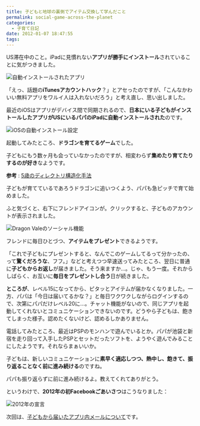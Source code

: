 ```yaml
---
title: 子どもと地球の裏側でアイテム交換して学んだこと
permalink: social-game-across-the-planet
categories:
  - 子育て日記
date: 2012-01-07 18:47:55
tags:
---
```


US滞在中のこと。iPadに見慣れない**アプリが勝手にインストール**されていることに気がつきました。

![自動インストールされたアプリ](/images/ia-kid/201111-dragon-vale-installed.png)

「えっ、話題の**iTunesアカウントハック**？」とアセったのですが、「こんなかわいい無料アプリをワルイ人は入れないだろう」と考え直し、思い出しました。

最近のiOSはアプリがデバイス間で同期されるので、**日本にいる子どもがインストールしたアプリがUSにいるパパのiPadに自動インストールされた**のです。

![iOSの自動インストール設定](/images/ia-kid/201111-ios-auto-install.png)

起動してみたところ、**ドラゴンを育てるゲーム**でした。

子どもにもう数ヶ月も会っていなかったのですが、相変わらず**集めたり育てたりするのが好き**なようです。

**参考** : [5歳のディレクトリ構造化手法](../directory-structure-by-5years-child/)

子どもが育てているであろうドラゴンに追いつくよう、パパも急ピッチで育て始めました。

ふと気づくと、右下にフレンドアイコンが。クリックすると、子どものアカウントが表示されました。

![Dragon Valeのソーシャル機能](/images/ia-kid/201111-dragon-vale-social.png)

フレンドに毎日ひとづつ、**アイテムをプレゼント**できるようです。

「これで子どもにプレゼントすると、なんでこのゲームしてるって分かったの、って**驚くだろうな**、フフ。」などと考えつつ早速送ってみたところ、翌日に普通に**子どもからお返し**が届きました。そう来ますか...。じゃ、もう一度。それからしばらく、お互いに**毎日をプレゼントし合う**日が続きました。

**ところが**、レベル15になってから、ピタッとアイテムが届かなくなりました。一方、パパは「今日は届いてるかな？」と毎日ワクワクしながらログインするので、次第にパパだけレベル20に...。チャット機能がないので、同じアプリを起動してくれないとコミュニケーションできないのです。どうやら子どもは、飽きてしまった様子。認めたくないけど、認めるしかありません。

電話してみたところ、最近はPSPのモンハンで遊んでいるとか。パパが池袋と新宿を走り回って入手したPSPとセットだったソフトを、ようやく遊んでみることにしたようです。それならまぁいいか。

子どもは、新しいコミュニケーションに**素早く適応しつつ、熱中し、飽きて、振り返ることなく前に進み続ける**のですね。

パパも振り返らずに前に進み続けるよ。教えてくれてありがとう。

というわけで、**2012年の初Facebookごあいさつ**はこうなりました：

![2012年の宣言](/images/ia-kid/201111-dragon-vale-2012.png)

次回は、[子どもから届いたアプリ内メールについて](../in-app-message/)です。